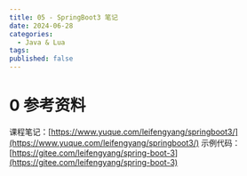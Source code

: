 ```yaml
---
title: 05 - SpringBoot3 笔记
date: 2024-06-28
categories:
  - Java & Lua
tags: 
published: false
---
```

# 0 参考资料

课程笔记：[https://www.yuque.com/leifengyang/springboot3/](https://www.yuque.com/leifengyang/springboot3/)
示例代码：[https://gitee.com/leifengyang/spring-boot-3](https://gitee.com/leifengyang/spring-boot-3)
